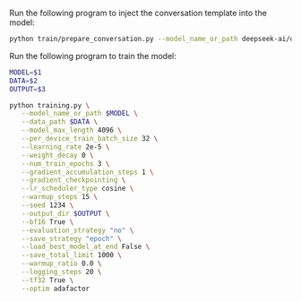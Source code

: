 Run the following program to inject the conversation template into the model:

```bash
python train/prepare_conversation.py --model_name_or_path deepseek-ai/deepseek-coder-1.3b-base --save_path train/formatted-deepseek-coder-1.3b-base
```

Run the following program to train the model:

```bash
MODEL=$1
DATA=$2
OUTPUT=$3

python training.py \
   --model_name_or_path $MODEL \
   --data_path $DATA \
   --model_max_length 4096 \
   --per_device_train_batch_size 32 \
   --learning_rate 2e-5 \
   --weight_decay 0 \
   --num_train_epochs 3 \
   --gradient_accumulation_steps 1 \
   --gradient_checkpointing \
   --lr_scheduler_type cosine \
   --warmup_steps 15 \
   --seed 1234 \
   --output_dir $OUTPUT \
   --bf16 True \
   --evaluation_strategy "no" \
   --save_strategy "epoch" \
   --load_best_model_at_end False \
   --save_total_limit 1000 \
   --warmup_ratio 0.0 \
   --logging_steps 20 \
   --tf32 True \
   --optim adafactor
```
